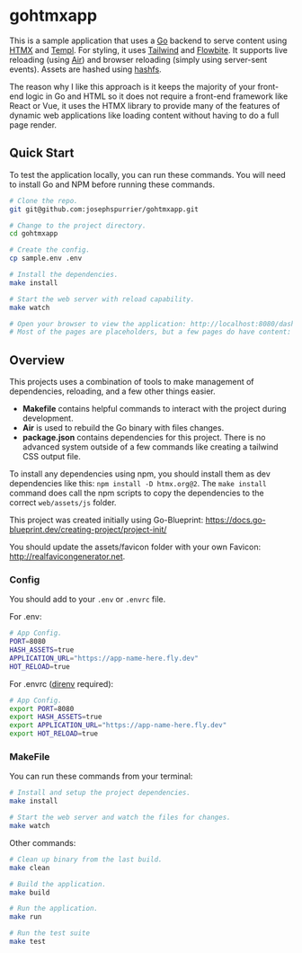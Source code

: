 # gohtmxapp

This is a sample application that uses a [Go](https://go.dev/) backend to serve content using [HTMX](https://htmx.org/) and [Templ](https://templ.guide/). For styling, it uses [Tailwind](https://tailwindcss.com/) and [Flowbite](https://flowbite.com/). It supports live reloading (using [Air](https://github.com/air-verse/air)) and browser reloading (simply using server-sent events). Assets are hashed using [hashfs](https://github.com/benbjohnson/hashfs).

The reason why I like this approach is it keeps the majority of your front-end logic in Go and HTML so it does not require a front-end framework like React or Vue, it uses the HTMX library to provide many of the features of dynamic web applications like loading content without having to do a full page render.

## Quick Start

To test the application locally, you can run these commands. You will need to install Go and NPM before running these commands.

```bash
# Clone the repo.
git git@github.com:josephspurrier/gohtmxapp.git

# Change to the project directory.
cd gohtmxapp

# Create the config.
cp sample.env .env

# Install the dependencies.
make install

# Start the web server with reload capability.
make watch

# Open your browser to view the application: http://localhost:8080/dashboard
# Most of the pages are placeholders, but a few pages do have content: Dashboard, Test Form, and Settings.
```

## Overview

This projects uses a combination of tools to make management of dependencies, reloading, and a few other things easier.

- **Makefile** contains helpful commands to interact with the project during development.
- **Air** is used to rebuild the Go binary with files changes.
- **package.json** contains dependencies for this project. There is no advanced system outside of a few commands like creating a tailwind CSS output file.

To install any dependencies using npm, you should install them as dev dependencies like this: `npm install -D htmx.org@2`. The `make install` command does call the npm scripts to copy the dependencies to the correct `web/assets/js` folder.

This project was created initially using Go-Blueprint: https://docs.go-blueprint.dev/creating-project/project-init/

You should update the assets/favicon folder with your own Favicon: http://realfavicongenerator.net.

### Config 

You should add to your `.env` or `.envrc` file.

For .env:

```bash
# App Config.
PORT=8080
HASH_ASSETS=true
APPLICATION_URL="https://app-name-here.fly.dev"
HOT_RELOAD=true
```

For .envrc ([direnv](https://direnv.net/) required):

```bash
# App Config.
export PORT=8080
export HASH_ASSETS=true
export APPLICATION_URL="https://app-name-here.fly.dev"
export HOT_RELOAD=true
```

### MakeFile

You can run these commands from your terminal:

```bash
# Install and setup the project dependencies.
make install

# Start the web server and watch the files for changes.
make watch

```

Other commands:

```bash
# Clean up binary from the last build.
make clean

# Build the application.
make build

# Run the application.
make run

# Run the test suite
make test
```